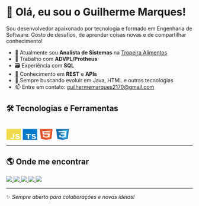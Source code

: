 # 👋 Olá, eu sou o Guilherme Marques!

Sou desenvolvedor apaixonado por tecnologia e formado em Engenharia de Software. Gosto de desafios, de aprender coisas novas e de compartilhar conhecimento!

- 💼 Atualmente sou **Analista de Sistemas** na [Tropeira Alimentos](https://www.tropeiraalimentos.com.br/)
- 🔭 Trabalho com **ADVPL/Protheus**
- 🗃️ Experiência com **SQL**
- 🔗 Conhecimento em **REST** e **APIs**
- 🌱 Sempre buscando evoluir em Java, HTML e outras tecnologias
- 📫 Entre em contato: guilhermemarques2170@gmail.com

## 🛠️ Tecnologias e Ferramentas

<div style="display: inline_block"><br>
  <img align="center" alt="Guilherme-Js" height="30" width="40" src="https://raw.githubusercontent.com/devicons/devicon/master/icons/javascript/javascript-plain.svg">
  <img align="center" alt="Guilherme-Ts" height="30" width="40" src="https://raw.githubusercontent.com/devicons/devicon/master/icons/typescript/typescript-plain.svg">
  <img align="center" alt="Guilherme-HTML" height="30" width="40" src="https://raw.githubusercontent.com/devicons/devicon/master/icons/html5/html5-original.svg">
  <img align="center" alt="Guilherme-CSS" height="30" width="40" src="https://raw.githubusercontent.com/devicons/devicon/master/icons/css3/css3-original.svg">
</div>

---

## 🌎 Onde me encontrar

<div>
  <a href="https://www.instagram.com/oguilhermemarques/?hl=pt-br" target="_blank">
    <img src="https://img.shields.io/badge/-Instagram-%23E4405F?style=for-the-badge&logo=instagram&logoColor=white">
  </a>
  <a href="https://www.twitch.tv/dazaiwp" target="_blank">
    <img src="https://img.shields.io/badge/Twitch-9146FF?style=for-the-badge&logo=twitch&logoColor=white">
  </a>
  <a href="https://discord.gg/rhUwRW9m" target="_blank">
    <img src="https://img.shields.io/badge/Discord-7289DA?style=for-the-badge&logo=discord&logoColor=white">
  </a> 
  <a href="mailto:guilhermemarques2170@gmail.com" target="_blank">
    <img src="https://img.shields.io/badge/-Gmail-%23333?style=for-the-badge&logo=gmail&logoColor=white">
  </a>
  <a href="https://www.linkedin.com/in/guilhermemarques21/" target="_blank">
    <img src="https://img.shields.io/badge/-LinkedIn-%230077B5?style=for-the-badge&logo=linkedin&logoColor=white">
  </a>
</div>

---

✨ _Sempre aberto para colaborações e novas ideias!_

